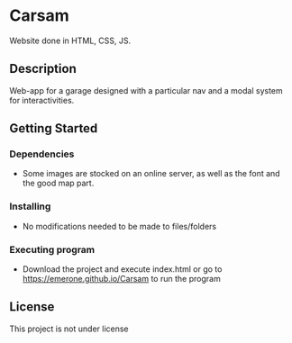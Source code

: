 # Carsam

Website done in HTML, CSS, JS.

## Description

Web-app for a garage designed with a particular nav and a modal system for interactivities.

## Getting Started

### Dependencies

* Some images are stocked on an online server, as well as the font and the good map part. 

### Installing

* No modifications needed to be made to files/folders

### Executing program

* Download the project and execute index.html or go to https://emerone.github.io/Carsam to run the program

## License

This project is not under license
